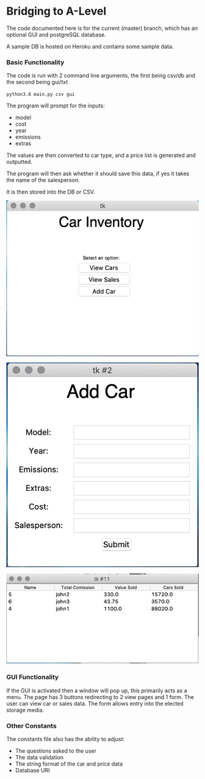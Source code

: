 # Bridging to A-Level #

The code documented here is for the current (master) branch, which has an optional GUI and postgreSQL database.

A sample DB is hosted on Heroku and contains some sample data.

### Basic Functionality ###

The code is run with 2 command line arguments, the first being csv/db and the second being gui/txt

`python3.8 main.py csv gui`

The program will prompt for the inputs:
* model
* cost
* year
* emissions
* extras

The values are then converted to car type, and a price list is generated and outputted.

The program will then ask whether it should save this data, if yes it takes the name of the salesperson.

It is then stored into the DB or CSV.


![Image of Menu](/images/menu.png)

![Image of Add Car](/images/addCar.png)


![Image of View Sales](/images/viewSales.png)

### GUI Functionality ###

If the GUI is activated then a window will pop up, this primarily acts as a menu. The page has 3 buttons redirecting to 2 view pages and 1 form. The user can view car or sales data. The form allows entry into the elected storage media.


### Other Constants ###

The constants file also has the ability to adjust:
* The questions asked to the user
* The data validation
* The string format of the car and price data
* Database URI
